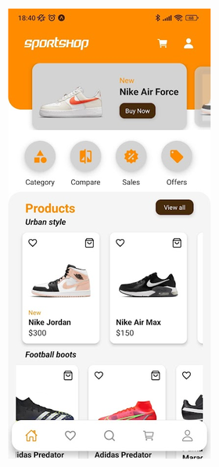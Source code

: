 ![Ecommerce design home](https://github.com/twinik/ecommerce-design/blob/main/assets/screenshot.jpg)
